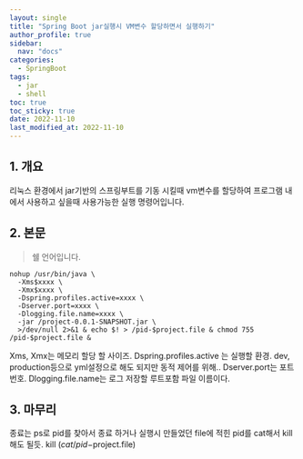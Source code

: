 ```yaml
---
layout: single
title: "Spring Boot jar실행시 VM변수 할당하면서 실행하기"
author_profile: true
sidebar:
  nav: "docs"
categories:
  - SpringBoot
tags:
  - jar
  - shell
toc: true
toc_sticky: true
date: 2022-11-10
last_modified_at: 2022-11-10
---
```


## 1. 개요

리눅스 환경에서 jar기반의 스프링부트를 기동 시킬때 vm변수를 할당하여 프로그램 내에서 사용하고 싶을때 사용가능한 실행 명령어입니다.

## 2. 본문

> 쉘 언어입니다.

```shell
nohup /usr/bin/java \
  -Xms$xxxx \
  -Xmx$xxxx \
  -Dspring.profiles.active=xxxx \
  -Dserver.port=xxxx \
  -Dlogging.file.name=xxxx \
  -jar /project-0.0.1-SNAPSHOT.jar \
  >/dev/null 2>&1 & echo $! > /pid-$project.file & chmod 755 /pid-$project.file &
```

Xms, Xmx는 메모리 할당 할 사이즈.
Dspring.profiles.active 는 실행할 환경. dev, production등으로 yml설정으로 해도 되지만 동적 제어를 위해..
Dserver.port는 포트번호.
Dlogging.file.name는 로그 저장할 루트포함 파일 이름이다.

## 3. 마무리

종료는 ps로 pid를 찾아서 종료 하거나 실행시 만들었던 file에 적힌 pid를 cat해서 kill해도 될듯.
kill $(cat /pid-$project.file)
